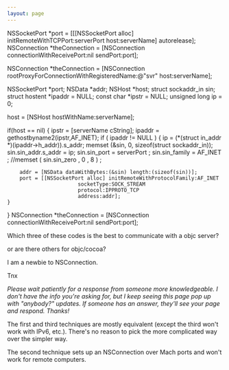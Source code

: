 ```yaml
---
layout: page
---
```





    
NSSocketPort *port = [[[NSSocketPort alloc] initRemoteWithTCPPort:serverPort
                                  host:serverName] autorelease];
NSConnection *theConnection = [NSConnection connectionWithReceivePort:nil
                                  sendPort:port];

    
NSConnection *theConnection = [NSConnection
                           rootProxyForConnectionWithRegisteredName:@"svr" host:serverName];

    
NSSocketPort *port;
NSData *addr;
NSHost *host;
struct sockaddr_in sin;
struct hostent *ipaddr = NULL;
const char *ipstr = NULL;
unsigned long ip = 0;


host = [NSHost hostWithName:serverName];
		
if(host == nil)
{
	ipstr = [serverName cString];
	ipaddr = gethostbyname2(ipstr,AF_INET);
	if ( ipaddr != NULL )
	{
		ip = (*(struct in_addr *)(ipaddr->h_addr)).s_addr;
		memset (&sin, 0, sizeof(struct sockaddr_in));
		sin.sin_addr.s_addr = ip;
		sin.sin_port = serverPort ;
                sin.sin_family = AF_INET ;
		//memset ( sin.sin_zero , 0 , 8 ) ;
        
		addr = [NSData dataWithBytes:(&sin) length:(sizeof(sin))];
		port = [[NSSocketPort alloc] initRemoteWithProtocolFamily:AF_INET
                           socketType:SOCK_STREAM
                           protocol:IPPROTO_TCP
                           address:addr];
	}
}
NSConnection *theConnection = [NSConnection connectionWithReceivePort:nil sendPort:port];


Which three of these codes is the best to communicate with a objc server?

or are there others for objc/cocoa?

I am a newbie to NSConnection.

Tnx

*Please wait patiently for a response from someone more knowledgeable. I don't have the info you're asking for, but I keep seeing this page pop up with "anybody?" updates. If someone has an answer, they'll see your page and respond. Thanks!*

The first and third techniques are mostly equivalent (except the third won't work with IPv6, etc.). There's no reason to pick the more complicated way over the simpler way.

The second technique sets up an NSConnection over Mach ports and won't work for remote computers.
